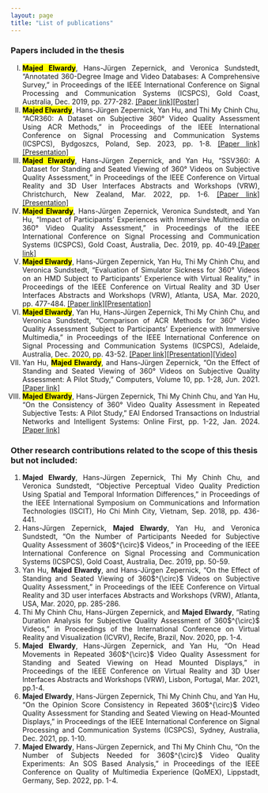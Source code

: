 ```yaml
---
layout: page
title: "List of publications"
---
```


### Papers included in the thesis
<ol type="I">
<li style='text-align: justify;'><mark><b>Majed Elwardy</b></mark>, Hans-Jürgen Zepernick, and Veronica Sundstedt, “Annotated 360-Degree Image and Video Databases: A Comprehensive Survey,” in Proceedings of the IEEE International Conference on Signal Processing and Communication Systems (ICSPCS), Gold Coast, Australia, Dec. 2019, pp. 277-282. <a href="https://ieeexplore.ieee.org/document/9008715">[Paper link]</a><a href="https://bthse-my.sharepoint.com/:b:/g/personal/mew_bth_se/ESMm69SQyUlEijIUMIwEWf0Bt_VUR0A-8gAzbkI_vsgaag?e=Gtxuv5">[Poster]</a></li> 

<li style='text-align: justify;'><mark><b>Majed Elwardy</b></mark>, Hans-Jürgen Zepernick, Yan Hu, and Thi My Chinh Chu, “ACR360: A Dataset on Subjective 360° Video Quality Assessment Using ACR Methods,” in Proceedings of the IEEE International Conference on Signal Processing and Communication Systems (ICSPCS), Bydgoszcs, Poland, Sep. 2023, pp. 1-8. <a href="https://ieeexplore.ieee.org/document/10261151">[Paper link]</a><a href="https://bthse-my.sharepoint.com/:b:/g/personal/mew_bth_se/EXBlNUdseZhLifT1ZE-QQ_4BIgADVDiS1gRolwvWjUPq0g?e=aDXH3z1">[Presentation]</a></li>

<li style='text-align: justify;'><mark><b>Majed Elwardy</b></mark>, Hans-Jürgen Zepernick, and Yan Hu, “SSV360: A Dataset for Standing and Seated Viewing of 360° Videos on Subjective Quality Assessment,” in Proceedings of the IEEE Conference on Virtual Reality and 3D User Interfaces Abstracts and Workshops (VRW), Christchurch, New Zealand, Mar. 2022, pp. 1-6. <a href="https://ieeexplore.ieee.org/document/9757573">[Paper link]</a><a href="https://bthse-my.sharepoint.com/:b:/g/personal/mew_bth_se/EXCmI-_blP1Kh8M6-QUzHsQBLTYzj8tlcmP2EZNez11Upw?e=B2H4n0">[Presentation]</a></li>

<li style='text-align: justify;'><mark><b>Majed Elwardy</b></mark>, Hans-Jürgen Zepernick, Veronica Sundstedt, and Yan Hu, “Impact of Participants’ Experiences with Immersive Multimedia on 360° Video Quality Assessment,” in Proceedings of the IEEE International Conference on Signal Processing and Communication Systems (ICSPCS), Gold Coast, Australia, Dec. 2019, pp. 40-49.<a href="https://ieeexplore.ieee.org/document/9008739">[Paper link]</a></li>

<li style='text-align: justify;'><mark><b>Majed Elwardy</b></mark>, Hans-Jürgen Zepernick, Yan Hu, Thi My Chinh Chu, and Veronica Sundstedt, “Evaluation of Simulator Sickness for 360° Videos on an HMD Subject to Participants’ Experience with Virtual Reality,” in Proceedings of the IEEE Conference on Virtual Reality and 3D User Interfaces Abstracts and Workshops (VRW), Atlanta, USA, Mar. 2020, pp. 477-484. <a href="https://ieeexplore.ieee.org/document/9090490">[Paper link]</a><a href="https://bthse-my.sharepoint.com/:b:/g/personal/mew_bth_se/EY3nRDuTIrRLk-4GDpMOiMABx_tsGgAaqZN2_tjuOlQmtw?e=lOwSh80">[Presentation]</a></li>

<li style='text-align: justify;'><mark><b>Majed Elwardy</b></mark>, Yan Hu, Hans-Jürgen Zepernick, Thi My Chinh Chu, and Veronica Sundstedt, “Comparison of ACR Methods for 360° Video Quality Assessment Subject to Participants’ Experience with Immersive Multimedia,” in Proceedings of the IEEE International Conference on Signal Processing and Communication Systems (ICSPCS), Adelaide, Australia, Dec. 2020, pp. 43-52. <a href="https://ieeexplore.ieee.org/document/9310071">[Paper link]</a><a href="https://bthse-my.sharepoint.com/:b:/g/personal/mew_bth_se/ETuOVMzqQEFEot0-HiyyGUUBG-GttIgde349PsXb7iLBrw?e=maihOd">[Presentation]</a><a href="https://bthse-my.sharepoint.com/:v:/g/personal/mew_bth_se/EfZGFjTbeJpPraBcBiepBjQBxM_s_ao1Xi0pLHNmAH8OAQ?nav=eyJyZWZlcnJhbEluZm8iOnsicmVmZXJyYWxBcHAiOiJPbmVEcml2ZUZvckJ1c2luZXNzIiwicmVmZXJyYWxBcHBQbGF0Zm9ybSI6IldlYiIsInJlZmVycmFsTW9kZSI6InZpZXciLCJyZWZlcnJhbFZpZXciOiJNeUZpbGVzTGlua0NvcHkifX0&e=Os1lMG">[Video]</a></li>

<li style='text-align: justify;'>Yan Hu, <mark><b>Majed Elwardy</b></mark>, and Hans-Jürgen Zepernick, “On the Effect of Standing and Seated Viewing of 360° Videos on Subjective Quality Assessment: A Pilot Study,” Computers, Volume 10, pp. 1-28, Jun. 2021.<a href="https://www.mdpi.com/2073-431X/10/6/80">[Paper link]</a></li>

<li style='text-align: justify;'><mark><b>Majed Elwardy</b></mark>, Hans-Jürgen Zepernick, Thi My Chinh Chu, and Yan Hu, “On the Consistency of 360° Video Quality Assessment in Repeated Subjective Tests: A Pilot Study,” EAI Endorsed Transactions on Industrial Networks and Intelligent Systems: Online First, pp. 1-22, Jan. 2024.<a href="https://publications.eai.eu/index.php/inis/article/view/4323">[Paper link]</a></li>

</ol>

### Other research contributions related to the scope of this thesis but not included:

<ol>
<li style='text-align: justify;'><b>Majed Elwardy</b>, Hans-Jürgen Zepernick, Thi My Chinh Chu, and Veronica Sundstedt, “Objective Perceptual Video Quality Prediction Using Spatial and Temporal Information Differences,” in Proceedings of the IEEE International Symposium on Communications and Information Technologies (ISCIT), Ho Chi Minh City, Vietnam, Sep. 2018, pp. 436-441.</li>

<li style='text-align: justify;'>Hans-Jürgen Zepernick, <b>Majed Elwardy</b>, Yan Hu, and Veronica Sundstedt, “On the Number of Participants Needed for Subjective Quality Assessment of 360$^{\circ}$ Videos,” in Proceeding of the IEEE International Conference on Signal Processing and Communication Systems (ICSPCS), Gold Coast, Australia, Dec. 2019, pp. 50-59. </li>

<li style='text-align: justify;'>Yan Hu, <b>Majed Elwardy</b>, and Hans-Jürgen Zepernick, “On the Effect of Standing and Seated Viewing of 360$^{\circ}$ Videos on Subjective Quality Assessment,” in Proceedings of the IEEE Conference on Virtual Reality and 3D user interfaces Abstracts and Workshops (VRW), Atlanta, USA, Mar. 2020, pp. 285-286.</li>

<li style='text-align: justify;'>Thi My Chinh Chu, Hans-Jürgen Zepernick, and <b>Majed Elwardy</b>, “Rating Duration Analysis for Subjective Quality Assessment of 360$^{\circ}$ Videos,” in Proceedings of the International Conference on Virtual Reality and Visualization (ICVRV), Recife, Brazil, Nov. 2020, pp. 1-4.</li>

<li style='text-align: justify;'><b>Majed Elwardy</b>, Hans-Jürgen Zepernick, and Yan Hu, “On Head Movements in Repeated 360$^{\circ}$ Video Quality Assessment for Standing and Seated Viewing on Head Mounted Displays,” in Proceedings of the IEEE Conference on Virtual Reality and 3D User Interfaces Abstracts and Workshops (VRW), Lisbon, Portugal, Mar. 2021, pp.1-4.</li>

<li style='text-align: justify;'><b>Majed Elwardy</b>, Hans-Jürgen Zepernick, Thi My Chinh Chu, and Yan Hu, “On the Opinion Score Consistency in Repeated 360$^{\circ}$ Video Quality Assessment for Standing and Seated Viewing on Head-Mounted Displays,” in Proceedings of the IEEE International Conference on Signal Processing and Communication Systems (ICSPCS), Sydney, Australia, Dec. 2021, pp. 1-10.</li>

<li style='text-align: justify;'><b>Majed Elwardy</b>, Hans-Jürgen Zepernick, and Thi My Chinh Chu, “On the Number of Subjects Needed for 360$^{\circ}$ Video Quality Experiments: An SOS Based Analysis,” in Proceedings of the IEEE Conference on Quality of Multimedia Experience (QoMEX), Lippstadt, Germany, Sep. 2022, pp. 1-4.</li>

</ol>









